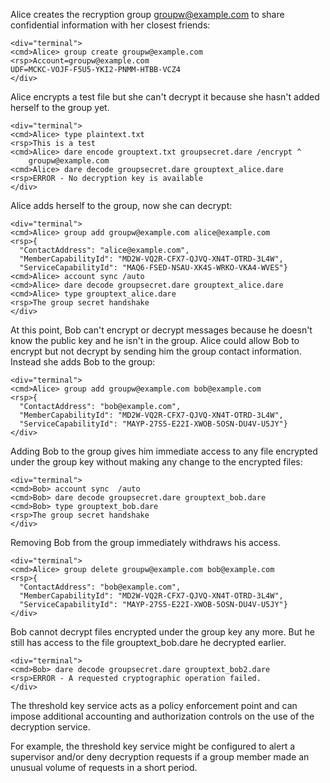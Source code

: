 Alice creates the recryption group groupw@example.com to share confidential information with
her closest friends:


~~~~
<div="terminal">
<cmd>Alice> group create groupw@example.com
<rsp>Account=groupw@example.com
UDF=MCKC-VOJF-F5U5-YKI2-PNMM-HTBB-VCZ4
</div>
~~~~

Alice encrypts a test file but she can't decrypt it because she hasn't added herself 
to the group yet.


~~~~
<div="terminal">
<cmd>Alice> type plaintext.txt
<rsp>This is a test
<cmd>Alice> dare encode grouptext.txt groupsecret.dare /encrypt ^
    groupw@example.com
<cmd>Alice> dare decode groupsecret.dare grouptext_alice.dare
<rsp>ERROR - No decryption key is available
</div>
~~~~

Alice adds herself to the group, now she can decrypt:



~~~~
<div="terminal">
<cmd>Alice> group add groupw@example.com alice@example.com
<rsp>{
  "ContactAddress": "alice@example.com",
  "MemberCapabilityId": "MD2W-VQ2R-CFX7-QJVQ-XN4T-OTRD-3L4W",
  "ServiceCapabilityId": "MAQ6-FSED-NSAU-XK4S-WRKO-VKA4-WVES"}
<cmd>Alice> account sync /auto
<cmd>Alice> dare decode groupsecret.dare grouptext_alice.dare
<cmd>Alice> type grouptext_alice.dare
<rsp>The group secret handshake
</div>
~~~~

At this point, Bob can't encrypt or decrypt messages because he doesn't know the 
public key and he isn't in the group. Alice could allow Bob to encrypt but not
decrypt by sending him the group contact information. Instead she adds Bob to 
the group:


~~~~
<div="terminal">
<cmd>Alice> group add groupw@example.com bob@example.com
<rsp>{
  "ContactAddress": "bob@example.com",
  "MemberCapabilityId": "MD2W-VQ2R-CFX7-QJVQ-XN4T-OTRD-3L4W",
  "ServiceCapabilityId": "MAYP-27S5-E22I-XWOB-5OSN-DU4V-U5JY"}
</div>
~~~~

Adding Bob to the group gives him immediate access to any file encrypted under
the group key without making any change to the encrypted files:


~~~~
<div="terminal">
<cmd>Bob> account sync  /auto
<cmd>Bob> dare decode groupsecret.dare grouptext_bob.dare
<cmd>Bob> type grouptext_bob.dare
<rsp>The group secret handshake
</div>
~~~~

Removing Bob from the group immediately withdraws his access.


~~~~
<div="terminal">
<cmd>Alice> group delete groupw@example.com bob@example.com
<rsp>{
  "ContactAddress": "bob@example.com",
  "MemberCapabilityId": "MD2W-VQ2R-CFX7-QJVQ-XN4T-OTRD-3L4W",
  "ServiceCapabilityId": "MAYP-27S5-E22I-XWOB-5OSN-DU4V-U5JY"}
</div>
~~~~

Bob cannot decrypt files encrypted under the group key any more. But he 
still has access to the file grouptext_bob.dare he decrypted earlier.


~~~~
<div="terminal">
<cmd>Bob> dare decode groupsecret.dare grouptext_bob2.dare
<rsp>ERROR - A requested cryptographic operation failed.
</div>
~~~~

The threshold key service acts as a policy enforcement point and can impose 
additional accounting and authorization controls on the use of the decryption
service.

For example, the threshold key service might be configured to alert a 
supervisor and/or deny decryption requests if a group member made an unusual 
volume of requests in a short period.


